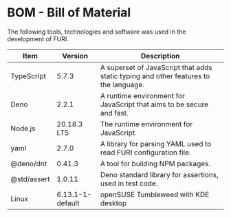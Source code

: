 # BOM - Bill of Material

The following tools, technologies and software was used in the development of FURI.

Item | Version | Description
--- | --- | ---
TypeScript | 5.7.3 | A superset of JavaScript that adds static typing and other features to the language.
Deno | 2.2.1 | A runtime environment for JavaScript that aims to be secure and fast.
Node.js | 20.18.3 LTS | The runtime environment for JavaScript.
yaml | 2.7.0 | A library for parsing YAML used to read FURI configuration file.
@deno/dnt | 0.41.3 | A tool for building NPM packages.
@std/assert | 1.0.11 | Deno standard library for assertions, used in test code.
Linux | 6.13.1-1-default | openSUSE Tumbleweed with KDE desktop
